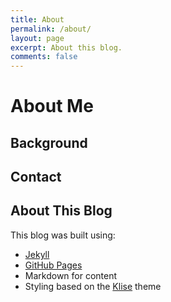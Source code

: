 ```yaml
---
title: About
permalink: /about/
layout: page
excerpt: About this blog.
comments: false
---
```


# About Me

## Background

## Contact

## About This Blog

This blog was built using:

- [Jekyll](https://jekyllrb.com/)
- [GitHub Pages](https://pages.github.com/)
- Markdown for content
- Styling based on the [Klise](https://github.com/piharpi/jekyll-klise) theme
